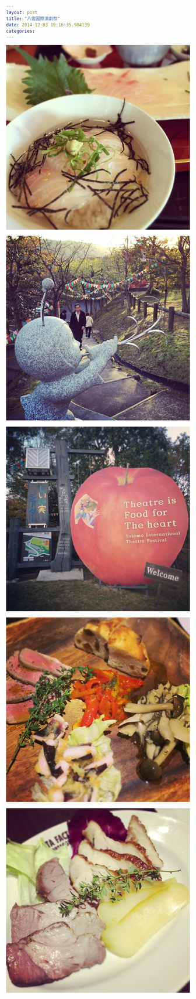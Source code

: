 ```yaml
---
layout: post
title: "八雲国際演劇祭"
date: 2014-12-03 16:16:35.984139
categories: 
---
```


![](/assets/images/201411/10748130_1520147764910662_431673836_n.jpg)

![](/assets/images/201411/10735182_644095082374482_1113513518_n.jpg)

![](/assets/images/201411/10665426_1488233278117709_1964440754_n.jpg)

![](/assets/images/201411/926549_345660205608875_637001487_n.jpg)

![](/assets/images/201411/925562_803460173028610_185877645_n.jpg)


